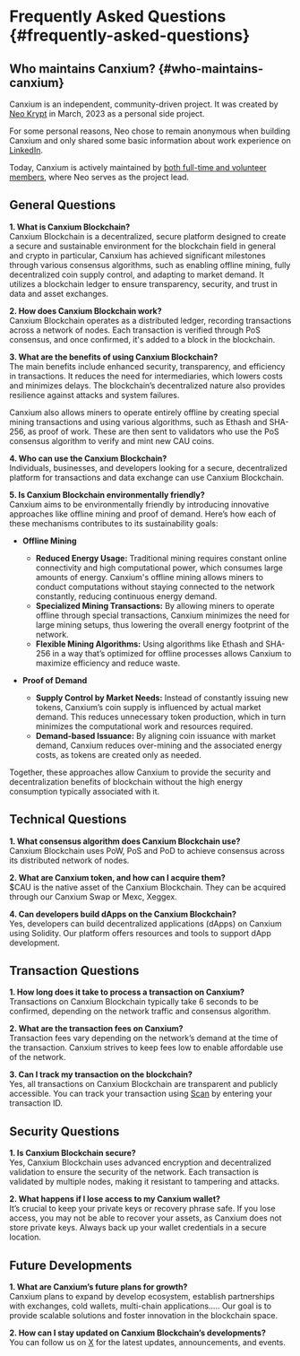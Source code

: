 # Frequently Asked Questions {#frequently-asked-questions}

## Who maintains Canxium? {#who-maintains-canxium}

Canxium is an independent, community-driven project. It was created by [Neo Krypt](https://twitter.com/neo_krypt) in March, 2023 as a personal side project.

For some personal reasons, Neo chose to remain anonymous when building Canxium and only shared some basic information about work experience on [LinkedIn](https://www.linkedin.com/in/neo-krypt/).

Today, Canxium is actively maintained by [both full-time and volunteer members](/about/team), where Neo serves as the project lead.

## General Questions

**1. What is Canxium Blockchain?**  
Canxium Blockchain is a decentralized, secure platform designed to create a secure and sustainable environment for the blockchain field in general and crypto in particular, Canxium has achieved significant milestones through various consensus algorithms, such as enabling offline mining, fully decentralized coin supply control, and adapting to market demand. It utilizes a blockchain ledger to ensure transparency, security, and trust in data and asset exchanges.

**2. How does Canxium Blockchain work?**  
Canxium Blockchain operates as a distributed ledger, recording transactions across a network of nodes. Each transaction is verified through PoS consensus, and once confirmed, it's added to a block in the blockchain. 

**3. What are the benefits of using Canxium Blockchain?**  
The main benefits include enhanced security, transparency, and efficiency in transactions. It reduces the need for intermediaries, which lowers costs and minimizes delays. The blockchain’s decentralized nature also provides resilience against attacks and system failures.

Canxium also allows miners to operate entirely offline by creating special mining transactions and using various algorithms, such as Ethash and SHA-256, as proof of work. These are then sent to validators who use the PoS consensus algorithm to verify and mint new CAU coins.

**4. Who can use the Canxium Blockchain?**  
Individuals, businesses, and developers looking for a secure, decentralized platform for transactions and data exchange can use Canxium Blockchain.

**5. Is Canxium Blockchain environmentally friendly?**  
Canxium aims to be environmentally friendly by introducing innovative approaches like offline mining and proof of demand. Here’s how each of these mechanisms contributes to its sustainability goals:

- **Offline Mining**
   - **Reduced Energy Usage:** Traditional mining requires constant online connectivity and high computational power, which consumes large amounts of energy. Canxium's offline mining allows miners to conduct computations without staying connected to the network constantly, reducing continuous energy demand.
   - **Specialized Mining Transactions:** By allowing miners to operate offline through special transactions, Canxium minimizes the need for large mining setups, thus lowering the overall energy footprint of the network.
   - **Flexible Mining Algorithms:** Using algorithms like Ethash and SHA-256 in a way that’s optimized for offline processes allows Canxium to maximize efficiency and reduce waste.

- **Proof of Demand**
   - **Supply Control by Market Needs:** Instead of constantly issuing new tokens, Canxium’s coin supply is influenced by actual market demand. This reduces unnecessary token production, which in turn minimizes the computational work and resources required.
   - **Demand-based Issuance:** By aligning coin issuance with market demand, Canxium reduces over-mining and the associated energy costs, as tokens are created only as needed.

Together, these approaches allow Canxium to provide the security and decentralization benefits of blockchain without the high energy consumption typically associated with it.

## Technical Questions

**1. What consensus algorithm does Canxium Blockchain use?**  
Canxium Blockchain uses PoW, PoS and PoD to achieve consensus across its distributed network of nodes.

**2. What are Canxium token, and how can I acquire them?**  
$CAU is the native asset of the Canxium Blockchain. They can be acquired through our Canxium Swap or Mexc, Xeggex.

**4. Can developers build dApps on the Canxium Blockchain?**  
Yes, developers can build decentralized applications (dApps) on Canxium using Solidity. Our platform offers resources and tools to support dApp development.

## Transaction Questions

**1. How long does it take to process a transaction on Canxium?**  
Transactions on Canxium Blockchain typically take 6 seconds to be confirmed, depending on the network traffic and consensus algorithm.

**2. What are the transaction fees on Canxium?**  
Transaction fees vary depending on the network’s demand at the time of the transaction. Canxium strives to keep fees low to enable affordable use of the network.

**3. Can I track my transaction on the blockchain?**  
Yes, all transactions on Canxium Blockchain are transparent and publicly accessible. You can track your transaction using [Scan](https://scan.canxium.org) by entering your transaction ID.

## Security Questions

**1. Is Canxium Blockchain secure?**  
Yes, Canxium Blockchain uses advanced encryption and decentralized validation to ensure the security of the network. Each transaction is validated by multiple nodes, making it resistant to tampering and attacks.

**2. What happens if I lose access to my Canxium wallet?**  
It’s crucial to keep your private keys or recovery phrase safe. If you lose access, you may not be able to recover your assets, as Canxium does not store private keys. Always back up your wallet credentials in a secure location.

## Future Developments

**1. What are Canxium’s future plans for growth?**  
Canxium plans to expand by develop ecosystem, establish partnerships with exchanges, cold wallets, multi-chain applications..... Our goal is to provide scalable solutions and foster innovation in the blockchain space.

**2. How can I stay updated on Canxium Blockchain’s developments?**  
You can follow us on [X](https://x.com/canxiumchain) for the latest updates, announcements, and events.

